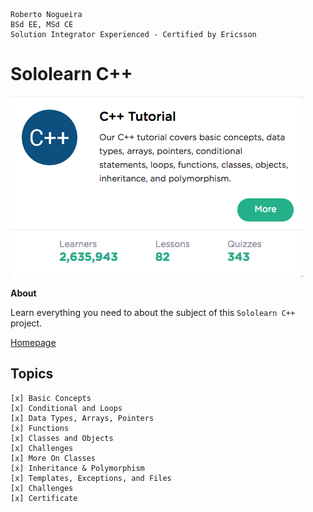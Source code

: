 ```
Roberto Nogueira  
BSd EE, MSd CE
Solution Integrator Experienced - Certified by Ericsson
```
# Sololearn C++

![sololearn image](images/sololearn-cpp.png)

**About**

Learn everything you need to about the subject of this `Sololearn C++`  project.

[Homepage](https://www.sololearn.com/Course/CPlusPlus/)

## Topics
```
[x] Basic Concepts
[x] Conditional and Loops
[x] Data Types, Arrays, Pointers
[x] Functions
[x] Classes and Objects
[x] Challenges
[x] More On Classes
[x] Inheritance & Polymorphism
[x] Templates, Exceptions, and Files
[x] Challenges
[x] Certificate
```
